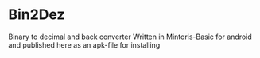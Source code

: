 # Bin2Dez
Binary to decimal and back converter
Written in Mintoris-Basic for android and published here as an apk-file for installing
